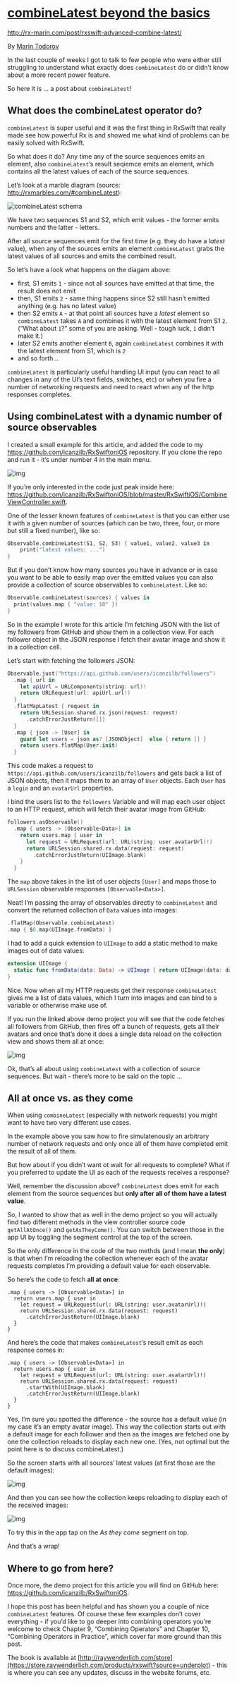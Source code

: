 # [combineLatest beyond the basics](http://rx-marin.com/post/rxswift-advanced-combine-latest/)

http://rx-marin.com/post/rxswift-advanced-combine-latest/

By [Marin Todorov]()

In the last couple of weeks I got to talk to few people who were either still struggling to understand what exactly does `combineLatest` do or didn’t know about a more recent power feature.

So here it is … a post about `combineLatest`!

## What does the combineLatest operator do?

`combineLatest` is super useful and it was the first thing in RxSwift that really made see how powerful Rx is and showed me what kind of problems can be easily solved with RxSwift.

So what does it do? Any time any of the source sequences emits an element, also `combineLatest`’s result seqiemce emits an element, which contains all the latest values of each of the source sequences.

Let’s look at a marble diagram (source: <http://rxmarbles.com/#combineLatest>):

![combineLatest schema](http://rx-marin.com/images/combineLatest.png)

We have two sequences S1 and S2, which emit values - the former emits numbers and the latter - letters.

After all source sequences emit for the first time (e.g. they do have a *latest* value), when any of the sources emits an element `combineLatest` grabs the latest values of all sources and emits the combined result.

So let’s have a look what happens on the diagam above:

- first, S1 emits `1` - since not all sources have emitted at that time, the result does not emit
- then, S1 emits `2` - same thing happens since S2 still hasn’t emitted anything (e.g. has no latest value)
- then S2 emits `A` - at that point all sources have a *latest* element so `combineLatest` takes `A` and combines it with the latest element from S1 `2`. (“What about `1`?” some of you are asking. Well - tough luck, `1` didn’t make it.)
- later S2 emits another element `B`, again `combineLatest` combines it with the latest element from S1, which is `2`
- and so forth…

`combineLatest` is particularly useful handling UI input (you can react to all changes in any of the UI’s text fields, switches, etc) or when you fire a number of networking requests and need to react when any of the http responses completes.

## Using combineLatest with a dynamic number of source observables

I created a small example for this article, and added the code to my <https://github.com/icanzilb/RxSwiftoniOS> repository. If you clone the repo and run it - it’s under number 4 in the main menu.

![img](http://rx-marin.com/images/rxoniosmenu.png)

If you’re only interested in the code just peak inside here: <https://github.com/icanzilb/RxSwiftoniOS/blob/master/RxSwiftiOS/CombineViewController.swift>.

One of the lesser known features of `combineLatest` is that you can either use it with a given number of sources (which can be two, three, four, or more but still a fixed number), like so:

```swift
Observable.combineLatest(S1, S2, S3) { value1, value2, value3 in
	print("latest values: ...")
}
```

But if you don’t know how many sources you have in advance or in case you want to be able to easily map over the emitted values you can also provide a collection of source observables to `combineLatest`. Like so:

```swift
Observable.combineLatest(sources) { values in
  print(values.map { "value: $0" })
}
```

So in the example I wrote for this article I’m fetching JSON with the list of my followers from GitHub and show them in a collection view. For each follower object in the JSON response I fetch their avatar image and show it in a collection cell.

Let’s start with fetching the followers JSON:

```swift
Observable.just("https://api.github.com/users/icanzilb/followers")
  .map { url in
    let apiUrl = URLComponents(string: url)!
    return URLRequest(url: apiUrl.url!)
  }
  .flatMapLatest { request in
    return URLSession.shared.rx.json(request: request)
      .catchErrorJustReturn([])
  }
  .map { json -> [User] in
    guard let users = json as? [JSONObject]  else { return [] }
    return users.flatMap(User.init)
  }
```

This code makes a request to `https://api.github.com/users/icanzilb/followers` and gets back a list of JSON objects, then it maps them to an array of `User` objects. Each `User` has a `login` and an `avatarUrl` properties.

I bind the users list to the `followers` Variable and will map each user object to an HTTP request, which will fetch their avatar image from GitHub:

```swift
followers.asObservable()
  .map { users -> [Observable<Data>] in
    return users.map { user in
      let request = URLRequest(url: URL(string: user.avatarUrl)!)
      return URLSession.shared.rx.data(request: request)
        .catchErrorJustReturn(UIImage.blank)
    }
  }
```

The `map` above takes in the list of user objects `[User]` and maps those to `URLSession` observable responses `[Observable<Data>]`.

Neat! I’m passing the array of observables directly to `combineLatest` and convert the returned collection of `Data` values into images:

```swift
.flatMap(Observable.combineLatest)
.map { $0.map(UIImage.fromData) }
```

I had to add a quick extension to `UIImage` to add a static method to make images out of data values:

```swift
extension UIImage {
  static func fromData(data: Data) -> UIImage { return UIImage(data: data)! }
}
```

Nice. Now when all my HTTP requests get their response `combineLatest` gives me a list of data values, which I turn into images and can bind to a variable or otherwise make use of.

If you run the linked above demo project you will see that the code fetches all followers from GitHub, then fires off a bunch of requests, gets all their avatars and once that’s done it does a single data reload on the collection view and shows them all at once:

![img](http://rx-marin.com/images/followers-list-1.png)

Ok, that’s all about using `combineLatest` with a collection of source sequences. But wait - there’s more to be said on the topic …

## All at once vs. as they come

When using `combineLatest` (especially with network requests) you might want to have two very different use cases.

In the example above you saw how to fire simulatenously an arbitrary number of network requests and only once all of them have completed emit the result of all of them.

But how about if you didn’t want ot wait for all requests to complete? What if you preferred to update the UI as each of the requests receives a response?

Well, remember the discussion above? `combineLatest` does emit for each element from the source sequences but **only after all of them have a latest value**.

So, I wanted to show that as well in the demo project so you will actually find two different methods in the view controller source code `getAllAtOnce()` and `getAsTheyCome()`. You can switch between those in the app UI by toggling the segment control at the top of the screen.

So the only difference in the code of the two methds (and I mean **the only**) is that when I’m reloading the collection whenever each of the avatar requests completes I’m providing a default value for each observable.

So here’s the code to fetch **all at once**:

```
.map { users -> [Observable<Data>] in
  return users.map { user in
    let request = URLRequest(url: URL(string: user.avatarUrl)!)
    return URLSession.shared.rx.data(request: request)
      .catchErrorJustReturn(UIImage.blank)
  }
}

```

And here’s the code that makes `combineLatest`’s result emit as each response comes in:

```
.map { users -> [Observable<Data>] in
  return users.map { user in
    let request = URLRequest(url: URL(string: user.avatarUrl)!)
    return URLSession.shared.rx.data(request: request)
      .startWith(UIImage.blank)
      .catchErrorJustReturn(UIImage.blank)
  }
}

```

Yes, I’m sure you spotted the difference - the source has a default value (in my case it’s an empty avatar image). This way the collection starts out with a default image for each follower and then as the images are fetched one by one the collection reloads to display each new one. (Yes, not optimal but the point here is to discuss combineLatest.)

So the screen starts with all sources’ latest values (at first those are the default images):

![img](http://rx-marin.com/images/followers-list-2.png)

And then you can see how the collection keeps reloading to display each of the received images:

![img](http://rx-marin.com/images/followers-list-1.png)

To try this in the app tap on the *As they come* segment on top.

And that’s a wrap!

## Where to go from here?

Once more, the demo project for this article you will find on GitHub here: <https://github.com/icanzilb/RxSwiftoniOS>.

I hope this post has been helpful and has shown you a couple of nice `combineLatest` features. Of course these few examples don’t cover everything - if you’d like to go deeper into combining operators you’re welcome to check Chapter 9, “Combining Operators” and Chapter 10, “Combining Operators in Practice”, which cover far more ground than this post.

The book is available at [http://raywenderlich.com/store](https://store.raywenderlich.com/products/rxswift?source=underplot) - this is where you can see any updates, discuss in the website forums, etc.